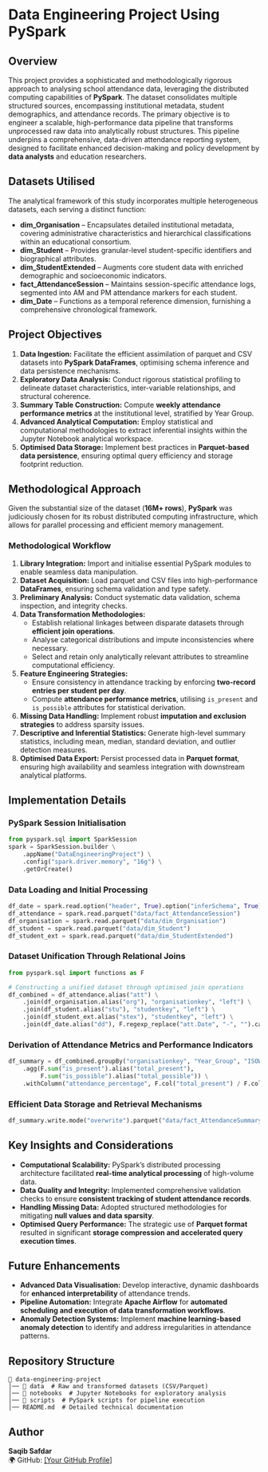 # Data Engineering Project Using PySpark

## Overview
This project provides a sophisticated and methodologically rigorous approach to analysing school attendance data, leveraging the distributed computing capabilities of **PySpark**. The dataset consolidates multiple structured sources, encompassing institutional metadata, student demographics, and attendance records. The primary objective is to engineer a scalable, high-performance data pipeline that transforms unprocessed raw data into analytically robust structures. This pipeline underpins a comprehensive, data-driven attendance reporting system, designed to facilitate enhanced decision-making and policy development by **data analysts** and education researchers.

## Datasets Utilised
The analytical framework of this study incorporates multiple heterogeneous datasets, each serving a distinct function:

- **dim_Organisation** – Encapsulates detailed institutional metadata, covering administrative characteristics and hierarchical classifications within an educational consortium.
- **dim_Student** – Provides granular-level student-specific identifiers and biographical attributes.
- **dim_StudentExtended** – Augments core student data with enriched demographic and socioeconomic indicators.
- **fact_AttendanceSession** – Maintains session-specific attendance logs, segmented into AM and PM attendance markers for each student.
- **dim_Date** – Functions as a temporal reference dimension, furnishing a comprehensive chronological framework.

## Project Objectives
1. **Data Ingestion:** Facilitate the efficient assimilation of parquet and CSV datasets into **PySpark DataFrames**, optimising schema inference and data persistence mechanisms.
2. **Exploratory Data Analysis:** Conduct rigorous statistical profiling to delineate dataset characteristics, inter-variable relationships, and structural coherence.
3. **Summary Table Construction:** Compute **weekly attendance performance metrics** at the institutional level, stratified by Year Group.
4. **Advanced Analytical Computation:** Employ statistical and computational methodologies to extract inferential insights within the Jupyter Notebook analytical workspace.
5. **Optimised Data Storage:** Implement best practices in **Parquet-based data persistence**, ensuring optimal query efficiency and storage footprint reduction.

## Methodological Approach
Given the substantial size of the dataset (**16M+ rows**), **PySpark** was judiciously chosen for its robust distributed computing infrastructure, which allows for parallel processing and efficient memory management.

### **Methodological Workflow**
1. **Library Integration:** Import and initialise essential PySpark modules to enable seamless data manipulation.
2. **Dataset Acquisition:** Load parquet and CSV files into high-performance **DataFrames**, ensuring schema validation and type safety.
3. **Preliminary Analysis:** Conduct systematic data validation, schema inspection, and integrity checks.
4. **Data Transformation Methodologies:**
   - Establish relational linkages between disparate datasets through **efficient join operations**.
   - Analyse categorical distributions and impute inconsistencies where necessary.
   - Select and retain only analytically relevant attributes to streamline computational efficiency.
5. **Feature Engineering Strategies:**
   - Ensure consistency in attendance tracking by enforcing **two-record entries per student per day**.
   - Compute **attendance performance metrics**, utilising `is_present` and `is_possible` attributes for statistical derivation.
6. **Missing Data Handling:** Implement robust **imputation and exclusion strategies** to address sparsity issues.
7. **Descriptive and Inferential Statistics:** Generate high-level summary statistics, including mean, median, standard deviation, and outlier detection measures.
8. **Optimised Data Export:** Persist processed data in **Parquet format**, ensuring high availability and seamless integration with downstream analytical platforms.

## Implementation Details

### **PySpark Session Initialisation**
```python
from pyspark.sql import SparkSession
spark = SparkSession.builder \
    .appName("DataEngineeringProject") \
    .config("spark.driver.memory", "16g") \
    .getOrCreate()
```

### **Data Loading and Initial Processing**
```python
df_date = spark.read.option("header", True).option("inferSchema", True).csv("data/dim_Date.csv")
df_attendance = spark.read.parquet("data/fact_AttendanceSession")
df_organisation = spark.read.parquet("data/dim_Organisation")
df_student = spark.read.parquet("data/dim_Student")
df_student_ext = spark.read.parquet("data/dim_StudentExtended")
```

### **Dataset Unification Through Relational Joins**
```python
from pyspark.sql import functions as F

# Constructing a unified dataset through optimised join operations
df_combined = df_attendance.alias("att") \
    .join(df_organisation.alias("org"), "organisationkey", "left") \
    .join(df_student.alias("stu"), "studentkey", "left") \
    .join(df_student_ext.alias("stex"), "studentkey", "left") \
    .join(df_date.alias("dd"), F.regexp_replace("att.Date", "-", "").cast("int") == F.col("dd.DateKey"), "left")
```

### **Derivation of Attendance Metrics and Performance Indicators**
```python
df_summary = df_combined.groupBy("organisationkey", "Year_Group", "ISOWeekNumberOfYear") \
    .agg(F.sum("is_present").alias("total_present"),
         F.sum("is_possible").alias("total_possible")) \
    .withColumn("attendance_percentage", F.col("total_present") / F.col("total_possible") * 100)
```

### **Efficient Data Storage and Retrieval Mechanisms**
```python
df_summary.write.mode("overwrite").parquet("data/fact_AttendanceSummary.parquet")
```

## **Key Insights and Considerations**
- **Computational Scalability:** PySpark’s distributed processing architecture facilitated **real-time analytical processing** of high-volume data.
- **Data Quality and Integrity:** Implemented comprehensive validation checks to ensure **consistent tracking of student attendance records**.
- **Handling Missing Data:** Adopted structured methodologies for mitigating **null values and data sparsity**.
- **Optimised Query Performance:** The strategic use of **Parquet format** resulted in significant **storage compression and accelerated query execution times**.

## **Future Enhancements**
- **Advanced Data Visualisation:** Develop interactive, dynamic dashboards for **enhanced interpretability** of attendance trends.
- **Pipeline Automation:** Integrate **Apache Airflow** for **automated scheduling and execution of data transformation workflows**.
- **Anomaly Detection Systems:** Implement **machine learning-based anomaly detection** to identify and address irregularities in attendance patterns.

## **Repository Structure**
```
📂 data-engineering-project
│── 📂 data  # Raw and transformed datasets (CSV/Parquet)
│── 📂 notebooks  # Jupyter Notebooks for exploratory analysis
│── 📂 scripts  # PySpark scripts for pipeline execution
│── README.md  # Detailed technical documentation
```

## **Author**
**Saqib Safdar**  
🌍 GitHub: [[Your GitHub Profile]](https://github.com/saqibsafdar11)



